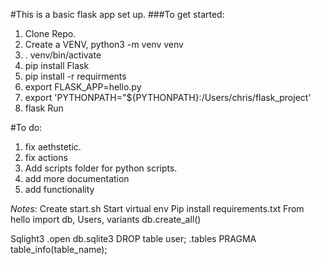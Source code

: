 #This is a basic flask app set up.
###To get started:
1. Clone Repo.
2. Create a VENV, python3 -m venv venv
3. . venv/bin/activate
4. pip install Flask
5. pip install -r requirments
6. export FLASK_APP=hello.py
7. export 'PYTHONPATH="${PYTHONPATH}:/Users/chris/flask_project'
8. flask Run




#To do:
1. fix aethstetic.
2. fix actions 
3. Add scripts folder for python scripts.
4. add more documentation
5. add functionality


*Notes*:
Create start.sh
Start virtual env
Pip install requirements.txt
From hello import db, Users, variants
db.create_all()

Sqlight3
.open db.sqlite3
DROP table user;
.tables
PRAGMA table_info(table_name);



